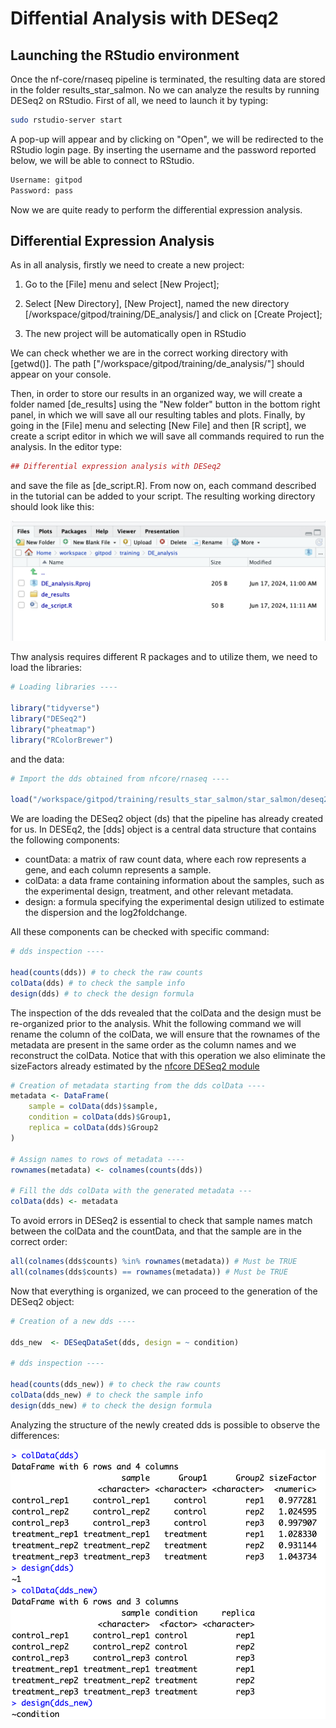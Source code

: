 # Diffential Analysis with DESeq2


## Launching the RStudio environment

Once the nf-core/rnaseq pipeline is terminated, the resulting data are stored in the folder results_star_salmon. No we can analyze the results by running DESeq2 on RStudio. First of all, we need to launch it by typing:

```bash
sudo rstudio-server start
```

A pop-up will appear and by clicking on "Open", we will be redirected to the RStudio login page. By inserting the username and the password reported below, we will be able to connect to RStudio.

```bash
Username: gitpod
Password: pass
```

Now we are quite ready to perform the differential expression analysis.


## Differential Expression Analysis

As in all analysis, firstly we need to create a new project:

1) Go to the [File] menu and select [New Project];

2) Select [New Directory], [New Project], named the new directory [/workspace/gitpod/training/DE_analysis/] and click on [Create Project];

3) The new project will be automatically open in RStudio

We can check whether we are in the correct working directory with [getwd()]. The path ["/workspace/gitpod/training/de_analysis/"] should appear on your console.

Then, in order to store our results in an organized way, we will create a folder named [de_results] using the "New folder" button in the bottom right panel, in which we will save all our resulting tables and plots. Finally, by going in the [File] menu and selecting [New File] and then [R script], we create a script editor in which we will save all commands required to run the analysis. In the editor type:

```r
## Differential expression analysis with DESeq2
```

and save the file as [de_script.R]. From now on, each command described in the tutorial can be added to your script. The resulting working directory should look like this:

![overview](./img/work_dir_RStudio.png)

Thw analysis requires different R packages and to utilize them, we need to load the libraries:

```r
# Loading libraries ----

library("tidyverse")
library("DESeq2")
library("pheatmap")
library("RColorBrewer")
```

and the data:

```r
# Import the dds obtained from nfcore/rnaseq ----

load("/workspace/gitpod/training/results_star_salmon/star_salmon/deseq2_qc/deseq2.dds.RData")
```

We are loading the DESeq2 object (ds) that the pipeline has already created for us. In DESEq2, the [dds] object is a central data structure that contains the following components: 
- countData: a matrix of raw count data, where each row represents a gene, and each column represents a sample.
- colData: a data frame containing information about the samples, such as the experimental design, treatment, and other relevant metadata.
- design: a formula specifying the experimental design utilized to estimate the dispersion and the log2foldchange.

All these components can be checked with specific command:

```r
# dds inspection ----

head(counts(dds)) # to check the raw counts
colData(dds) # to check the sample info
design(dds) # to check the design formula
```

The inspection of the dds revealed that the colData and the design must be re-organized prior to the analysis. Whit the following command we will rename the column of the colData, we will ensure that the rownames of the metadata are present in the same order as the column names and we reconstruct the colData. Notice that with this operation we also eliminate the sizeFactors already estimated by the [nfcore DESeq2 module](https://github.com/nf-core/rnaseq/blob/master/modules/local/deseq2_qc/main.nf) 

```r
# Creation of metadata starting from the dds colData ----
metadata <- DataFrame(
    sample = colData(dds)$sample,
    condition = colData(dds)$Group1,
    replica = colData(dds)$Group2
)

# Assign names to rows of metadata ----
rownames(metadata) <- colnames(counts(dds))

# Fill the dds colData with the generated metadata ---
colData(dds) <- metadata
```

To avoid errors in DESeq2 is essential to check that sample names match between the colData and the countData, and that the sample are in the correct order:

```r
all(colnames(dds$counts) %in% rownames(metadata)) # Must be TRUE
all(colnames(dds$counts) == rownames(metadata)) # Must be TRUE
```

Now that everything is organized, we can proceed to the generation of the DESeq2 object: 

```r
# Creation of a new dds ----

dds_new  <- DESeqDataSet(dds, design = ~ condition)

# dds inspection ----

head(counts(dds_new)) # to check the raw counts
colData(dds_new) # to check the sample info
design(dds_new) # to check the design formula
```

Analyzing the structure of the newly created dds is possible to observe the differences:

![overview](./img/dds_comparison.png)